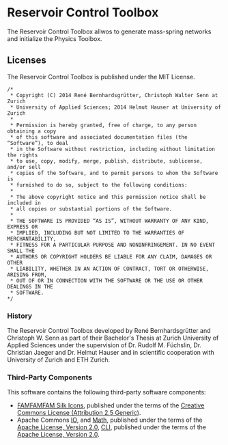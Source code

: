 Reservoir Control Toolbox
=========================
The Reservoir Control Toolbox allwos to generate mass-spring networks and initialize the Physics Toolbox.

## Licenses
The Reservoir Control Toolbox is published under the MIT License.
```
/*
 * Copyright (C) 2014 René Bernhardsgrütter, Christoph Walter Senn at Zurich
 * University of Applied Sciences; 2014 Helmut Hauser at University of Zurich
 *
 * Permission is hereby granted, free of charge, to any person obtaining a copy
 * of this software and associated documentation files (the “Software”), to deal
 * in the Software without restriction, including without limitation the rights
 * to use, copy, modify, merge, publish, distribute, sublicense, and/or sell
 * copies of the Software, and to permit persons to whom the Software is
 * furnished to do so, subject to the following conditions:
 *
 * The above copyright notice and this permission notice shall be included in
 * all copies or substantial portions of the Software.
 *
 * THE SOFTWARE IS PROVIDED “AS IS”, WITHOUT WARRANTY OF ANY KIND, EXPRESS OR
 * IMPLIED, INCLUDING BUT NOT LIMITED TO THE WARRANTIES OF MERCHANTABILITY,
 * FITNESS FOR A PARTICULAR PURPOSE AND NONINFRINGEMENT. IN NO EVENT SHALL THE
 * AUTHORS OR COPYRIGHT HOLDERS BE LIABLE FOR ANY CLAIM, DAMAGES OR OTHER
 * LIABILITY, WHETHER IN AN ACTION OF CONTRACT, TORT OR OTHERWISE, ARISING FROM,
 * OUT OF OR IN CONNECTION WITH THE SOFTWARE OR THE USE OR OTHER DEALINGS IN THE
 * SOFTWARE.
*/
```

### History
The Reservoir Control Toolbox developed by René Bernhardsgrütter and 
Christoph W. Senn as part of their Bachelor's Thesis at Zurich University of Applied 
Sciences under the supervision of Dr. Rudolf M. Füchslin, Dr. Christian Jaeger and 
Dr. Helmut Hauser and in scientific cooperation with University of Zurich and ETH Zurich.

### Third-Party Components 
This software contains the following third-party software components:
* [FAMFAMFAM Silk Icons](http://www.famfamfam.com/lab/icons/silk/), published under the terms of the [Creative Commons License (Attribution 2.5 Generic)](https://creativecommons.org/licenses/by/2.5/).
* Apache Commons [IO](https://commons.apache.org/proper/commons-io/), and [Math](https://commons.apache.org/proper/commons-math/), published under the terms of the [Apache License, Version 2.0](https://www.apache.org/licenses/LICENSE-2.0), [CLI](https://commons.apache.org/proper/commons-cli/), published under the terms of the [Apache License, Version 2.0](https://www.apache.org/licenses/LICENSE-2.0).
